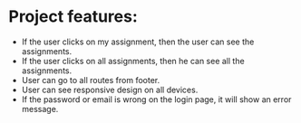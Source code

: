 # Project features:

- If the user clicks on my assignment, then the user can see the assignments.
- If the user clicks on all assignments, then he can see all the assignments.
- User can go to all routes from footer.
- User can see responsive design on all devices.
- If the password or email is wrong on the login page, it will show an error message.


